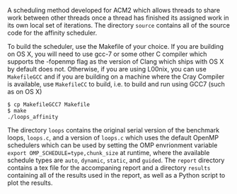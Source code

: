A scheduling method developed for ACM2 which allows threads to share work between other threads once a thread has finished its assigned work in its own local set of iterations. The directory `source` contains all of the source code for the affinity scheduler.

To build the scheduler, use the Makefile of your choice. If you are building on OS X, you will need to use gcc-7 or some other C compiler which supports the -fopenmp flag as the version of Clang which ships with OS X by default does not. Otherwise, if you are using L00nix, you can use `MakefileGCC` and if you are building on a machine where the Cray Compiler is available, use `MakefileCC` to build, i.e. to build and run using GCC7 (such as on OS X)

```
$ cp MakefileGCC7 Makefile
$ make
./loops_affinity
``` 

The directory `loops` contains the original serial version of the benchmark loops, `loops.c`,  and a version of `loops.c` which uses the default OpenMP schedulers which can be used by setting the OMP envrionment variable `export OMP_SCHEDULE=type,chunk_size` at runtime, where the available schedule types are `auto`, `dynamic`, `static`, and `guided`. The `report` directory contains a tex file for the accompaning report and a directory `results` containing all of the results used in the report, as well as a Python script to plot the results.
